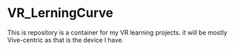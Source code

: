 # VR_LerningCurve
This is repository is a container for my VR learning projects.  it will be mostly Vive-centric as that is the device I have.
